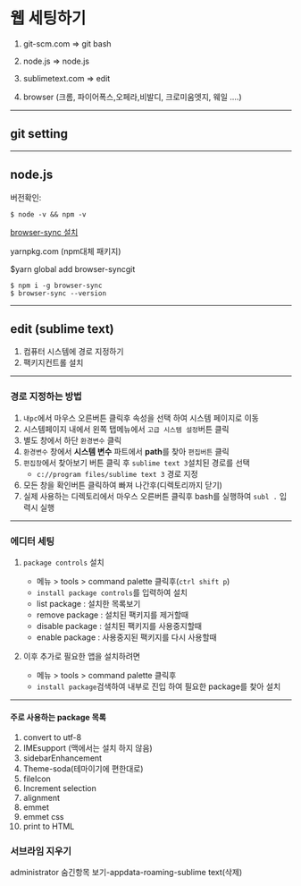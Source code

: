 # 웹 세팅하기

1. git-scm.com => git bash

2. node.js => node.js

3. sublimetext.com => edit

4. browser (크롬, 파이어폭스,오페라,비발디, 크로미움엣지, 웨일 ....)

---

## git setting

---

##  node.js

버전확인:

``` shell
$ node -v && npm -v
```

[browser-sync 설치](http://browsersync.io)

yarnpkg.com (npm대체 패키지)

$yarn global add browser-syncgit

``` shell
$ npm i -g browser-sync
$ browser-sync --version
```

---

## edit (sublime text)

1. 컴퓨터 시스템에 경로 지정하기
2. 팩키지컨트롤 설치

---

### 경로 지정하는 방법

1. `내pc`에서 마우스 오른버튼 클릭후 속성을 선택 하여 시스템 페이지로 이동
2. 시스템페이지 내에서 왼쪽 탭메뉴에서 `고급 시스템 설정`버튼 클릭
3. 별도 창에서 하단 `환경변수` 클릭
4. `환경변수` 창에서 **시스템 변수** 파트에서 **path**를 찾아 `편집버튼` 클릭
5. `편집창`에서  찾아보기 버튼 클릭 후 `sublime text 3`설치된 경로를 선택
   - `c://program files/sublime text 3` 경로 지정
6. 모든 창을 확인버튼 클릭하여 빠져 나간후(디렉토리까지 닫기) 
7. 실제 사용하는 디렉토리에서 마우스 오른버튼 클릭후 bash를 실행하여 `subl .` 입력시 실행

---

### 에디터 세팅

1. `package controls` 설치
   
   -  메뉴 > tools > command palette 클릭후(`ctrl shift p`)
   -  `install package controls`를 입력하여 설치
   -  list package : 설치한 목록보기
   -  remove package : 설치된 팩키지를 제거할때
   -  disable package : 설치된 팩키지를 사용중지할때
   -  enable package : 사용중지된 팩키지를 다시 사용할때
   
   
   
2. 이후 추가로 필요한 앱을 설치하려면

   - 메뉴 > tools > command palette 클릭후
   - `install package`검색하여 내부로 진입 하여 필요한 package를 찾아 설치

---

#### 주로 사용하는 package 목록

1. convert to utf-8
2. IMEsupport (맥에서는 설치 하지 않음)
3. sidebarEnhancement
4. Theme-soda(테마이기에 편한대로)
5. fileIcon
6. Increment selection
7. alignment
8. emmet
9. emmet css
10. print to HTML



### 서브라임 지우기



administrator 숨긴항목 보기-appdata-roaming-sublime text(삭제)


